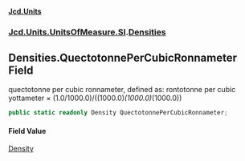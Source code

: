 #### [Jcd.Units](index.md 'index')
### [Jcd.Units.UnitsOfMeasure.SI](Jcd.Units.UnitsOfMeasure.SI.md 'Jcd.Units.UnitsOfMeasure.SI').[Densities](Densities.md 'Jcd.Units.UnitsOfMeasure.SI.Densities')

## Densities.QuectotonnePerCubicRonnameter Field

quectotonne per cubic ronnameter, defined as: rontotonne per cubic yottameter × (1.0/1000.0)/((1000.0)*(1000.0)*(1000.0))

```csharp
public static readonly Density QuectotonnePerCubicRonnameter;
```

#### Field Value
[Density](Density.md 'Jcd.Units.UnitTypes.Density')